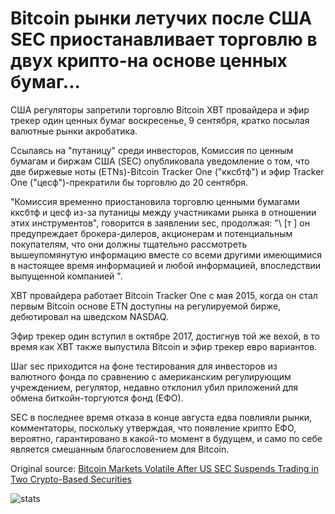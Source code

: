 # Bitcoin рынки летучих после США SEC приостанавливает торговлю в двух крипто-на основе ценных бумаг...

США регуляторы запретили торговлю Bitcoin XBT провайдера и эфир трекер один ценных бумаг воскресенье, 9 сентября, кратко посылая валютные рынки акробатика.

Ссылаясь на "путаницу" среди инвесторов, Комиссия по ценным бумагам и биржам США (SEC) опубликовала уведомление о том, что две биржевые ноты (ETNs)-Bitcoin Tracker One ("кксбтф") и эфир Tracker One ("цесф")-прекратили бы торговлю до 20 сентября.

"Комиссия временно приостановила торговлю ценными бумагами кксбтф и цесф из-за путаницы между участниками рынка в отношении этих инструментов", говорится в заявлении sec, продолжая: "\ [т \] он предупреждает брокера-дилеров, акционерам и потенциальным покупателям, что они должны тщательно рассмотреть вышеупомянутую информацию вместе со всеми другими имеющимися в настоящее время информацией и любой информацией, впоследствии выпущенной компанией ".

XBT провайдера работает Bitcoin Tracker One с мая 2015, когда он стал первым Bitcoin основе ETN доступны на регулируемой бирже, дебютировал на шведском NASDAQ.

Эфир трекер один вступил в октябре 2017, достигнув той же вехой, в то время как XBT также выпустила Bitcoin и эфир трекер евро вариантов.

Шаг sec приходится на фоне тестирования для инвесторов из валютного фонда по сравнению с американским регулирующим учреждением, регулятор, недавно отклонил убил приложений для обмена биткойн-торгуются фонд (ЕФО).

SEC в последнее время отказа в конце августа едва повлияли рынки, комментаторы, поскольку утверждая, что появление крипто ЕФО, вероятно, гарантировано в какой-то момент в будущем, и само по себе является смешанным благословением для Bitcoin.

Original source: [Bitcoin Markets Volatile After US SEC Suspends Trading in Two Crypto-Based Securities](https://cointelegraph.com/news/bitcoin-markets-volatile-after-us-sec-suspends-trading-in-two-crypto-based-securities)

![stats](https://c.statcounter.com/11760860/0/a89fa40b/1/ "stats")
